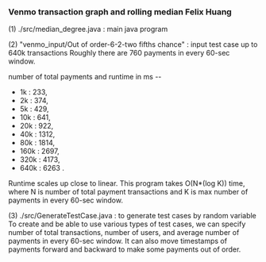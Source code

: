 ### Venmo transaction graph and rolling median			Felix Huang

(1) ./src/median_degree.java : main java program

(2) "venmo_input/Out of order-6-2-two fifths chance" : input test case up to 640k transactions
                        Roughly there are 760 payments in every 60-sec window.

number of total payments and runtime in ms --
* 1k :    233,
* 2k :    374,
* 5k :    429,
* 10k :   641,
* 20k :   922,
* 40k :  1312,
* 80k :  1814,
* 160k : 2697,
* 320k : 4173,
* 640k : 6263 .

Runtime scales up close to linear.
This program takes O(N*(log K)) time, where N is number of total payment transactions and
                                            K is max number of payments in every 60-sec window.
                                            
(3) ./src/GenerateTestCase.java : to generate test cases by random variable
       To create and be able to use various types of test cases,
       we can specify number of total transactions, number of users, and
       average number of payments in every 60-sec window.
       It can also move timestamps of payments forward and backward to make some payments
       out of order.
